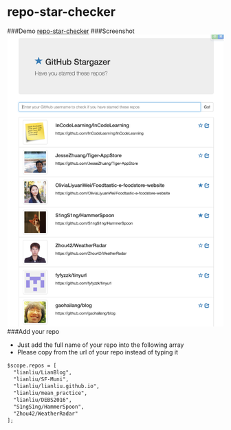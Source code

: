 # repo-star-checker
###Demo
[repo-star-checker](http://gjk0090.github.io/repo-star-checker "repo-star-checker")
###Screenshot
![Alt](/sc.png "demo")
###Add your repo
* Just add the full name of your repo into the following array
* Please copy from the url of your repo instead of typing it
~~~~
$scope.repos = [
  "lianliu/LianBlog",
  "lianliu/SF-Muni",
  "lianliu/lianliu.github.io",
  "lianliu/mean_practice",
  "lianliu/DEBS2016",
  "S1ngS1ng/HammerSpoon",
  "Zhou42/WeatherRadar"
];
~~~~

